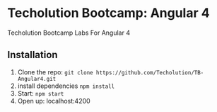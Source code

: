 # Techolution Bootcamp: Angular 4
Techolution Bootcamp Labs For Angular 4
## Installation
1. Clone the repo: `git clone https://github.com/Techolution/TB-Angular4.git`
2. install dependencies `npm install`
3. Start: `npm start`
4. Open up: localhost:4200

